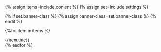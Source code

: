 {% assign items=include.content %}
{% assign set=include.settings %}

{% if set.banner-class %}
    {% assign banner-class=set.banner-class %}
{% endif %}

{%for item in items %}
<div class="title-banner usa-nav-container {{ banner-class }}">
    <div class="container">
        <div class="row">
            <div class="col-12">
                <div class="program-name">{{item.title}}</div>
            </div>
        </div>
    </div>
</div>
{% endfor %}